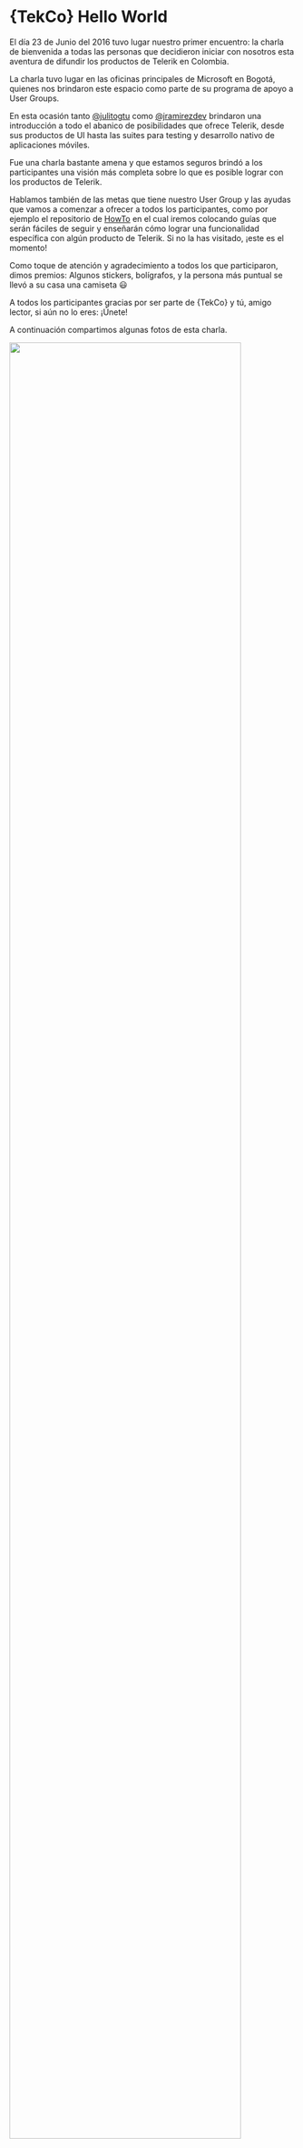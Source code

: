 # {TekCo} Hello World

El día 23 de Junio del 2016 tuvo lugar nuestro primer encuentro: la charla de bienvenida a todas las personas que decidieron iniciar con nosotros esta aventura de difundir los productos de Telerik en Colombia.

La charla tuvo lugar en las oficinas principales de Microsoft en Bogotá, quienes nos brindaron este espacio como parte de su programa de apoyo a User Groups. 

En esta ocasión tanto [@julitogtu](https://twitter.com/julitogtu) como [@jramirezdev](https://github.com/jramirezdev) brindaron una introducción a todo el abanico de posibilidades que ofrece Telerik, desde sus productos de UI hasta las suites para testing y desarrollo nativo de aplicaciones móviles.

Fue una charla bastante amena y que estamos seguros brindó a los participantes una visión más completa sobre lo que es posible lograr con los productos de Telerik.

Hablamos también de las metas que tiene nuestro User Group y las ayudas que vamos a comenzar a ofrecer a todos los participantes, como por ejemplo el repositorio de [HowTo](https://github.com/TelerikColombia/HowTo) en el cual iremos colocando guías que serán fáciles de seguir y enseñarán cómo lograr una funcionalidad específica con algún producto de Telerik. Si no la has visitado, ¡este es el momento!

Como toque de atención y agradecimiento a todos los que participaron, dimos premios: Algunos stickers, bolígrafos, y la persona más puntual se llevó a su casa una camiseta :smiley:

A todos los participantes gracias por ser parte de {TekCo} y tú, amigo lector, si aún no lo eres: ¡Únete!

A continuación compartimos algunas fotos de esta charla.

<img src="https://cloud.githubusercontent.com/assets/19491547/16359472/6d397638-3afb-11e6-8afd-7e0f3af5101a.jpg" width="90%"></img> <img src="https://cloud.githubusercontent.com/assets/19491547/16359475/6d3b82ca-3afb-11e6-8c8b-aa8655b053fe.jpg" width="90%"></img> <img src="https://cloud.githubusercontent.com/assets/19491547/16359474/6d3ab5b6-3afb-11e6-9c27-cae72c9bdeea.jpg" width="90%"></img> <img src="https://cloud.githubusercontent.com/assets/19491547/16359476/6d3e4e9c-3afb-11e6-9b3a-aec43d8f2295.jpg" width="90%"></img> <img src="https://cloud.githubusercontent.com/assets/19491547/16359478/6d4b0060-3afb-11e6-86c0-d2afe89ecd13.jpg" width="90%"></img> <img src="https://cloud.githubusercontent.com/assets/19491547/16359477/6d3e999c-3afb-11e6-9ffb-96c293cf0686.jpg" width="90%"></img> 

> En el folder *docs* puedes encontrar los slides de la charla.

{TekCo}
